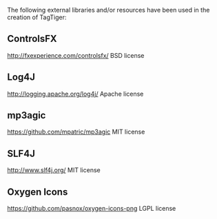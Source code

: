 The following external libraries and/or resources have been used in the creation
of TagTiger:

ControlsFX
----------
http://fxexperience.com/controlsfx/
BSD license

Log4J
-----
http://logging.apache.org/log4j/
Apache license

mp3agic
-------
https://github.com/mpatric/mp3agic
MIT license

SLF4J
-----
http://www.slf4j.org/
MIT license

Oxygen Icons
------------
https://github.com/pasnox/oxygen-icons-png
LGPL license
